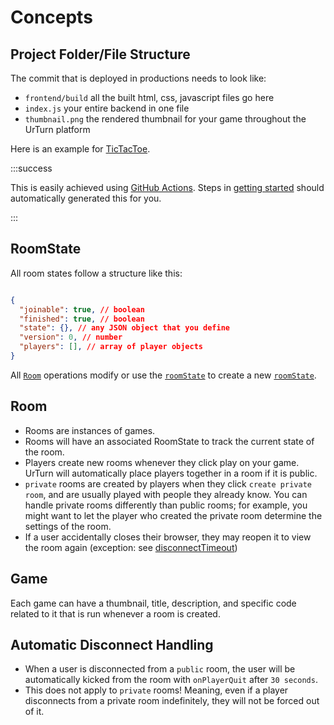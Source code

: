 # Concepts

## Project Folder/File Structure

The commit that is deployed in productions needs to look like:

- `frontend/build` all the built html, css, javascript files go here
- `index.js` your entire backend in one file
- `thumbnail.png` the rendered thumbnail for your game throughout the UrTurn platform

Here is an example for [TicTacToe](https://github.com/turnbasedgames/urturn/tree/published-tictactoe).

:::success

This is easily achieved using [GitHub Actions](https://docs.github.com/en/actions). Steps in [getting started](/docs/Getting-Started) should automatically generated this for you.

:::

## RoomState

All room states follow a structure like this:

```json

{
  "joinable": true, // boolean
  "finished": true, // boolean
  "state": {}, // any JSON object that you define
  "version": 0, // number
  "players": [], // array of player objects
}

```

All [`Room`](#room) operations modify or use the [`roomState`](/docs/API/backend#roomstate) to create a new [`roomState`](/docs/API/backend#roomstate).

## Room

- Rooms are instances of games.
- Rooms will have an associated RoomState to track the current state of the room.
- Players create new rooms whenever they click play on your game. UrTurn will automatically place players together in a room if it is public.
- `private` rooms are created by players when they click `create private room`, and are usually played with people they already know. You can handle private rooms differently than public rooms; for example, you might want to let the player who created the private room determine the settings of the room.
- If a user accidentally closes their browser, they may reopen it to view the room again (exception: see [disconnectTimeout](/docs/How-It-Works/Concepts#automatic-disconnect-handling))

## Game

Each game can have a thumbnail, title, description, and specific code related to it that is run whenever a room is created.

## Automatic Disconnect Handling

- When a user is disconnected from a `public` room, the user will be automatically kicked from the room with `onPlayerQuit` after `30 seconds`.
- This does not apply to `private` rooms! Meaning, even if a player disconnects from a private room indefinitely, they will not be forced out of it.
